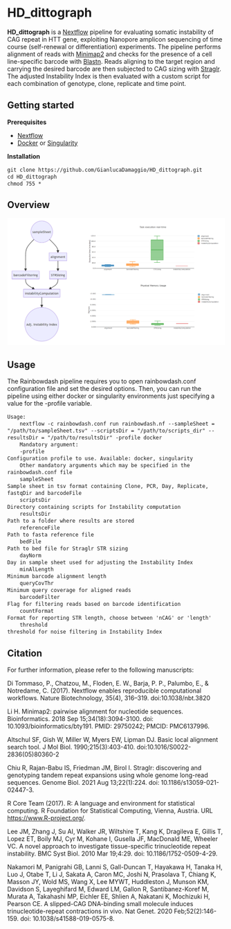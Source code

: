 # HD_dittograph

**HD_dittograph** is a [Nextflow](https://www.nextflow.io) pipeline for evaluating somatic instability of CAG repeat in HTT gene, exploiting Nanopore amplicon sequencing of time course (self-renewal or differentiation) experiments. The pipeline performs alignment of reads with [Minimap2](https://github.com/lh3/minimap2) and checks for the presence of a cell line-specific barcode with [Blastn](https://blast.ncbi.nlm.nih.gov/Blast.cgi?PROGRAM=blastn&PAGE_TYPE=BlastSearch&LINK_LOC=blasthome). Reads aligning to the target region and carrying the desired barcode are then subjected to CAG sizing with [Straglr](https://github.com/bcgsc/straglr). The adjusted Instability Index is then evaluated with a custom script for each combination of genotype, clone, replicate and time point.

## Getting started

**Prerequisites**

* [Nextflow](https://nf-co.re/usage/installation)
* [Docker](https://docs.docker.com/engine/install/) or [Singularity](https://sylabs.io/guides/3.0/user-guide/installation.html)                                                                                  
                                                                                   
**Installation**

```
git clone https://github.com/GianlucaDamaggio/HD_dittograph.git
cd HD_dittograph
chmod 755 *
```

## Overview

<p align="center">
  <img src="figures/Rainbowdash_pipeline_flowchart.png" alt="drawing" width="900" title="Rainbowdash_pipeline_flowchart">
</p>

## Usage

The Rainbowdash pipeline requires you to open rainbowdash.conf configuration file and set the desired options. Then, you can run the pipeline using either docker or singularity environments just specifying a value for the -profile variable.

```
Usage:
    nextflow -c rainbowdash.conf run rainbowdash.nf --sampleSheet = "/path/to/sampleSheet.tsv" --scriptsDir = "/path/to/scripts_dir" --resultsDir = "/path/to/resultsDir" -profile docker
    Mandatory argument:
    -profile                                                              Configuration profile to use. Available: docker, singularity
    Other mandatory arguments which may be specified in the rainbowdash.conf file
    sampleSheet                                                           Sample sheet in tsv format containing Clone, PCR, Day, Replicate, fastqDir and barcodeFile
    scriptsDir                                                            Directory containing scripts for Instability computation
    resultsDir                                                            Path to a folder where results are stored
    referenceFile                                                         Path to fasta reference file
    bedFile                                                               Path to bed file for Straglr STR sizing
    dayNorm                                                               Day in sample sheet used for adjusting the Instability Index
    minAlLength                                                           Minimum barcode alignment length
    queryCovThr                                                           Minimum query coverage for aligned reads
    barcodeFilter                                                         Flag for filtering reads based on barcode identification
    countFormat                                                           Format for reporting STR length, choose between 'nCAG' or 'length'
    threshold                                                             threshold for noise filtering in Instability Index
```

## Citation

For further information, please refer to the following manuscripts:

Di Tommaso, P., Chatzou, M., Floden, E. W., Barja, P. P., Palumbo, E., & Notredame, C. (2017). Nextflow enables reproducible computational workflows. Nature Biotechnology, 35(4), 316–319. doi:10.1038/nbt.3820

Li H. Minimap2: pairwise alignment for nucleotide sequences. Bioinformatics. 2018 Sep 15;34(18):3094-3100. doi: 10.1093/bioinformatics/bty191. PMID: 29750242; PMCID: PMC6137996.

Altschul SF, Gish W, Miller W, Myers EW, Lipman DJ. Basic local alignment search tool. J Mol Biol. 1990;215(3):403-410. doi:10.1016/S0022-2836(05)80360-2

Chiu R, Rajan-Babu IS, Friedman JM, Birol I. Straglr: discovering and genotyping tandem repeat expansions using whole genome long-read sequences. Genome Biol. 2021 Aug 13;22(1):224. doi: 10.1186/s13059-021-02447-3.

R Core Team (2017). R: A language and environment for statistical computing. R Foundation for Statistical Computing, Vienna, Austria. URL https://www.R-project.org/.

Lee JM, Zhang J, Su AI, Walker JR, Wiltshire T, Kang K, Dragileva E, Gillis T, Lopez ET, Boily MJ, Cyr M, Kohane I, Gusella JF, MacDonald ME, Wheeler VC. A novel approach to investigate tissue-specific trinucleotide repeat instability. BMC Syst Biol. 2010 Mar 19;4:29. doi: 10.1186/1752-0509-4-29.

Nakamori M, Panigrahi GB, Lanni S, Gall-Duncan T, Hayakawa H, Tanaka H, Luo J, Otabe T, Li J, Sakata A, Caron MC, Joshi N, Prasolava T, Chiang K, Masson JY, Wold MS, Wang X, Lee MYWT, Huddleston J, Munson KM, Davidson S, Layeghifard M, Edward LM, Gallon R, Santibanez-Koref M, Murata A, Takahashi MP, Eichler EE, Shlien A, Nakatani K, Mochizuki H, Pearson CE. A slipped-CAG DNA-binding small molecule induces trinucleotide-repeat contractions in vivo. Nat Genet. 2020 Feb;52(2):146-159. doi: 10.1038/s41588-019-0575-8.
